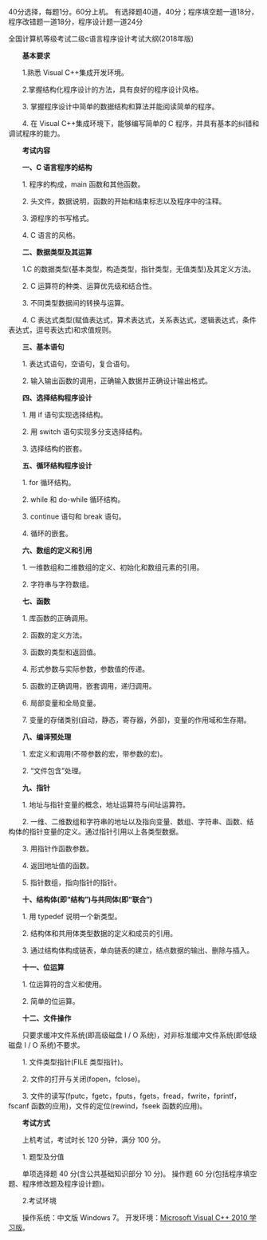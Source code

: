 40分选择，每题1分。60分上机。
有选择题40道，40分；程序填空题一道18分，程序改错题一道18分，程序设计题一道24分

全国计算机等级考试二级c语言程序设计考试大纲(2018年版)

　　**基本要求**

　　1.熟悉 Visual C++集成开发环境。

　　2.掌握结构化程序设计的方法，具有良好的程序设计风格。

　　3. 掌握程序设计中简单的数据结构和算法并能阅读简单的程序。

　　4. 在 Visual C++集成环境下，能够编写简单的 C 程序，并具有基本的纠错和调试程序的能力。

　　**考试内容**

　　**一、C 语言程序的结构**

　　1. 程序的构成，main 函数和其他函数。

　　2. 头文件，数据说明，函数的开始和结束标志以及程序中的注释。

　　3. 源程序的书写格式。

　　4. C 语言的风格。

　　**二、数据类型及其运算**

　　1.C 的数据类型(基本类型，构造类型，指针类型，无值类型)及其定义方法。

　　2. C 运算符的种类、运算优先级和结合性。

　　3. 不同类型数据间的转换与运算。

　　4. C 表达式类型(赋值表达式，算术表达式，关系表达式，逻辑表达式，条件表达式，逗号表达式)和求值规则。

　　**三、基本语句**

　　1. 表达式语句，空语句，复合语句。

　　2. 输入输出函数的调用，正确输入数据并正确设计输出格式。

　　**四、选择结构程序设计**

　　1. 用 if 语句实现选择结构。

　　2. 用 switch 语句实现多分支选择结构。

　　3. 选择结构的嵌套。

　　**五、循环结构程序设计**

　　1. for 循环结构。

　　2. while 和 do-while 循环结构。

　　3. continue 语句和 break 语句。

　　4. 循环的嵌套。

　　**六、数组的定义和引用**

　　1. 一维数组和二维数组的定义、初始化和数组元素的引用。

　　2. 字符串与字符数组。

　　**七、函数**

　　1. 库函数的正确调用。

　　2. 函数的定义方法。

　　3. 函数的类型和返回值。

　　4. 形式参数与实际参数，参数值的传递。

　　5. 函数的正确调用，嵌套调用，递归调用。

　　6. 局部变量和全局变量。

　　7. 变量的存储类别(自动，静态，寄存器，外部)，变量的作用域和生存期。

　　**八、编译预处理**

　　1. 宏定义和调用(不带参数的宏，带参数的宏)。

　　2. “文件包含”处理。

　　**九、指针**

　　1. 地址与指针变量的概念，地址运算符与间址运算符。

　　2. 一维、二维数组和字符串的地址以及指向变量、数组、字符串、函数、结构体的指针变量的定义。通过指针引用以上各类型数据。

　　3. 用指针作函数参数。

　　4. 返回地址值的函数。

　　5. 指针数组，指向指针的指针。

　　**十、结构体(即“结构”)与共同体(即“联合”)**

　　1. 用 typedef 说明一个新类型。

　　2. 结构体和共用体类型数据的定义和成员的引用。

　　3. 通过结构体构成链表，单向链表的建立，结点数据的输出、删除与插入。

　　**十一、位运算**

　　1. 位运算符的含义和使用。

　　2. 简单的位运算。

　　**十二、文件操作**

　　只要求缓冲文件系统(即高级磁盘 I / O 系统)，对非标准缓冲文件系统(即低级磁盘 I / O 系统)不要求。

　　1. 文件类型指针(FILE 类型指针)。

　　2. 文件的打开与关闭(fopen，fclose)。

　　3. 文件的读写(fputc，fgetc，fputs，fgets，fread，fwrite，fprintf，fscanf 函数的应用)，文件的定位(rewind，fseek 函数的应用)。

　　**考试方式**

　　上机考试，考试时长 120 分钟，满分 100 分。

　　1. 题型及分值

　　单项选择题 40 分(含公共基础知识部分 10 分)。 操作题 60 分(包括程序填空题、程序修改题及程序设计题)。

　　2.考试环境

　　操作系统：中文版 Windows 7。 开发环境：[Microsoft Visual C++ 2010 学习版](https://pan.baidu.com/s/1n7uhgWkITYZt4WhBnPq8QA)。
